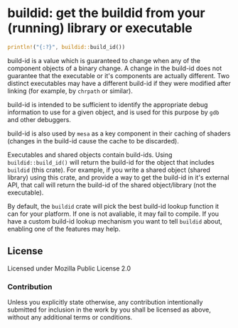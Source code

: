 # buildid: get the buildid from your (running) library or executable

```rust
println!("{:?}", buildid::build_id())
```

build-id is a value which is guaranteed to change when any of the component objects of a binary
change. A change in the build-id does not guarantee that the executable or it's components are
actually different. Two distinct executables may have a different build-id if they were
modified after linking (for example, by `chrpath` or similar).

build-id is intended to be sufficient to identify the appropriate debug information to use for
a given object, and is used for this purpose by `gdb` and other debuggers.

build-id is also used by `mesa` as a key component in their caching of shaders (changes in the
build-id cause the cache to be discarded).

Executables and shared objects contain build-ids. Using `buildid::build_id()` will return the
build-id for the object that includes `buildid` (this crate). For example, if you write a
shared object (shared library) using this crate, and provide a way to get the build-id in it's
external API, that call will return the build-id of the shared object/library (not the
executable).

By default, the `buildid` crate will pick the best build-id lookup function it can for your
platform. If one is not avaliable, it may fail to compile. If you have a custom build-id lookup
mechanism you want to tell `buildid` about, enabling one of the features may help.

## License

Licensed under Mozilla Public License 2.0

### Contribution

Unless you explicitly state otherwise, any contribution intentionally submitted
for inclusion in the work by you shall be licensed as above, without any
additional terms or conditions.
